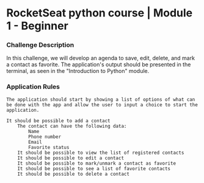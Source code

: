 # RocketSeat python course | Module 1 - Beginner

### Challenge Description

In this challenge, we will develop an agenda to save, edit, delete, and mark a contact as favorite. The application's output should be presented in the terminal, as seen in the "Introduction to Python" module.

### Application Rules

    The application should start by showing a list of options of what can be done with the app and allow the user to input a choice to start the application.

    It should be possible to add a contact
        The contact can have the following data:
            Name
            Phone number
            Email
            Favorite status
        It should be possible to view the list of registered contacts
        It should be possible to edit a contact
        It should be possible to mark/unmark a contact as favorite
        It should be possible to see a list of favorite contacts
        It should be possible to delete a contact